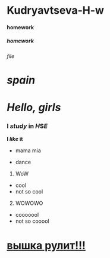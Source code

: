 # Kudryavtseva-H-w
#### homework
##### homework
*file*
# _spain_
# ***Hello, girls***
### I *study* in *H*S*E*
**I _like_ it**
- mama mia 
+ dance
1. WoW
 + сool
 + not so cool
2. WOWOWO
 + cooooool
 + not so cooool
#  [вышка рулит!!!](https://solo.nabiraem.ru/ru/overview/typingtest)
